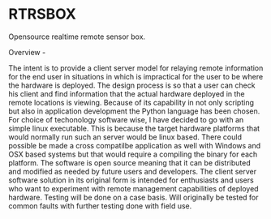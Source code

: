# RTRSBOX 
Opensource realtime remote sensor box.

Overview - 

The intent is to provide a client server model for relaying remote information for the end user in situations in which is impractical for the user to be where the hardware is deployed. The design process is so that a user can check his client and find information that the actual hardware deployed in the remote  locations is viewing. Because of its capability in not only scripting but also in application development the Python language has been chosen. For choice of techonology software wise, I have decided to go with an simple linux executable. This is because the target hardware platforms that would normally run such an server would be linux based. There could possible be made a cross compatilbe application as well with Windows and OSX based systems but that would require a compiling the binary for each platform. The software is open source meaning that it can be distributed and modified as needed by future users and developers. The client server software solution in its original form is intended for  enthusiasts and users who want to experiment with remote management capabilities of deployed hardware. Testing will be done on a case basis. Will originally be tested for common faults with further testing done with field use. 
